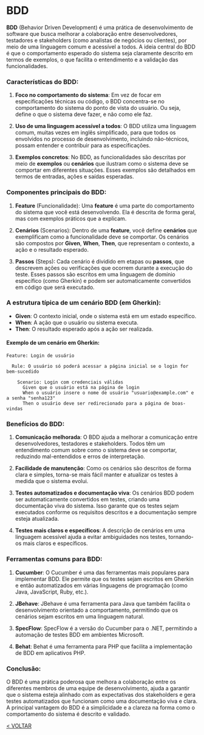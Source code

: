# BDD

**BDD** (Behavior Driven Development) é uma prática de desenvolvimento de software que busca melhorar a colaboração entre desenvolvedores, testadores e stakeholders (como analistas de negócios ou clientes), por meio de uma linguagem comum e acessível a todos. A ideia central do BDD é que o comportamento esperado do sistema seja claramente descrito em termos de exemplos, o que facilita o entendimento e a validação das funcionalidades.

### Características do BDD:

1. **Foco no comportamento do sistema**:
   Em vez de focar em especificações técnicas ou código, o BDD concentra-se no comportamento do sistema do ponto de vista do usuário. Ou seja, define o que o sistema deve fazer, e não como ele faz.

2. **Uso de uma linguagem acessível a todos**:
   O BDD utiliza uma linguagem comum, muitas vezes em inglês simplificado, para que todos os envolvidos no processo de desenvolvimento, incluindo não-técnicos, possam entender e contribuir para as especificações.

3. **Exemplos concretos**:
   No BDD, as funcionalidades são descritas por meio de **exemplos** ou **cenários** que ilustram como o sistema deve se comportar em diferentes situações. Esses exemplos são detalhados em termos de entradas, ações e saídas esperadas.

### Componentes principais do BDD:

1. **Feature** (Funcionalidade):
   Uma **feature** é uma parte do comportamento do sistema que você está desenvolvendo. Ela é descrita de forma geral, mas com exemplos práticos que a explicam.

2. **Cenários** (Scenarios):
   Dentro de uma **feature**, você define **cenários** que exemplificam como a funcionalidade deve se comportar. Os cenários são compostos por **Given**, **When**, **Then**, que representam o contexto, a ação e o resultado esperado.

3. **Passos** (Steps):
   Cada cenário é dividido em etapas ou **passos**, que descrevem ações ou verificações que ocorrem durante a execução do teste. Esses passos são escritos em uma linguagem de domínio específico (como Gherkin) e podem ser automaticamente convertidos em código que será executado.

### A estrutura típica de um cenário BDD (em Gherkin):

- **Given**: O contexto inicial, onde o sistema está em um estado específico.
- **When**: A ação que o usuário ou sistema executa.
- **Then**: O resultado esperado após a ação ser realizada.

#### Exemplo de um cenário em Gherkin:

```gherkin
Feature: Login de usuário
  
  Rule: O usuário só poderá acessar a página inicial se o login for bem-sucedido

    Scenario: Login com credenciais válidas
      Given que o usuário está na página de login
      When o usuário insere o nome de usuário "usuario@example.com" e a senha "senha123"
      Then o usuário deve ser redirecionado para a página de boas-vindas
```

### Benefícios do BDD:

1. **Comunicação melhorada**:
   O BDD ajuda a melhorar a comunicação entre desenvolvedores, testadores e stakeholders. Todos têm um entendimento comum sobre como o sistema deve se comportar, reduzindo mal-entendidos e erros de interpretação.

2. **Facilidade de manutenção**:
   Como os cenários são descritos de forma clara e simples, torna-se mais fácil manter e atualizar os testes à medida que o sistema evolui.

3. **Testes automatizados e documentação viva**:
   Os cenários BDD podem ser automaticamente convertidos em testes, criando uma documentação viva do sistema. Isso garante que os testes sejam executados conforme os requisitos descritos e a documentação sempre esteja atualizada.

4. **Testes mais claros e específicos**:
   A descrição de cenários em uma linguagem acessível ajuda a evitar ambiguidades nos testes, tornando-os mais claros e específicos.

### Ferramentas comuns para BDD:

1. **Cucumber**:
   O Cucumber é uma das ferramentas mais populares para implementar BDD. Ele permite que os testes sejam escritos em Gherkin e então automatizados em várias linguagens de programação (como Java, JavaScript, Ruby, etc.).

2. **JBehave**:
   JBehave é uma ferramenta para Java que também facilita o desenvolvimento orientado a comportamento, permitindo que os cenários sejam escritos em uma linguagem natural.

3. **SpecFlow**:
   SpecFlow é a versão do Cucumber para o .NET, permitindo a automação de testes BDD em ambientes Microsoft.

4. **Behat**:
   Behat é uma ferramenta para PHP que facilita a implementação de BDD em aplicativos PHP.

### Conclusão:
O BDD é uma prática poderosa que melhora a colaboração entre os diferentes membros de uma equipe de desenvolvimento, ajuda a garantir que o sistema esteja alinhado com as expectativas dos stakeholders e gera testes automatizados que funcionam como uma documentação viva e clara. A principal vantagem do BDD é a simplicidade e a clareza na forma como o comportamento do sistema é descrito e validado.

[< VOLTAR](../README.md)